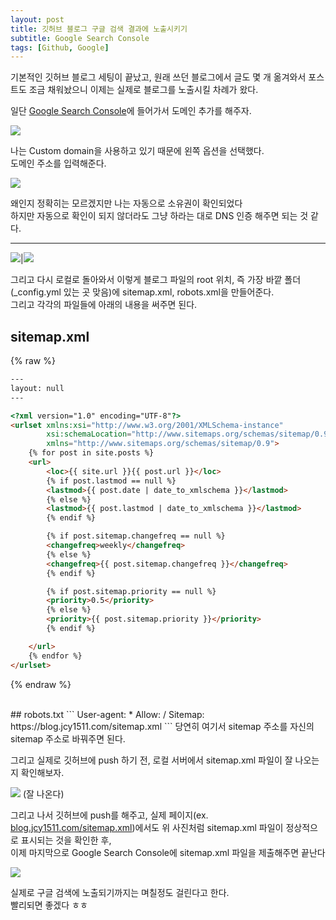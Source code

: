 ```yaml
---
layout: post
title: 깃허브 블로그 구글 검색 결과에 노출시키기
subtitle: Google Search Console
tags: [Github, Google]
---
```

기본적인 깃허브 블로그 세팅이 끝났고, 원래 쓰던 블로그에서 글도 몇 개 옮겨와서 포스트도 조금 채워놨으니 이제는 실제로 블로그를 노출시킬 차례가 왔다.

일단 [Google Search Console](https://search.google.com/search-console/about)에 들어가서 도메인 추가를 해주자.  

![](assets/../../assets/img/google-search-console-domain-inpu.png)  

나는 Custom domain을 사용하고 있기 때문에 왼쪽 옵션을 선택했다.  
도메인 주소를 입력해준다.

![](/assets/img/google-search-console-auto-checked.png)

왜인지 정확히는 모르겠지만 나는 자동으로 소유권이 확인되었다  
하지만 자동으로 확인이 되지 않더라도 그냥 하라는 대로 DNS 인증 해주면 되는 것 같다.

---

![](/assets/img/add-sitemap.png)|![](/assets/img/add-robots.png)

그리고 다시 로컬로 돌아와서 이렇게 블로그 파일의 root 위치, 즉 가장 바깥 폴더(_config.yml 있는 곳 맞음)에 sitemap.xml, robots.xml을 만들어준다.  
그리고 각각의 파일들에 아래의 내용을 써주면 된다.

## sitemap.xml  
{% raw %}
``` html
---
layout: null
---

<?xml version="1.0" encoding="UTF-8"?>
<urlset xmlns:xsi="http://www.w3.org/2001/XMLSchema-instance"
        xsi:schemaLocation="http://www.sitemaps.org/schemas/sitemap/0.9 http://www.sitemaps.org/schemas/sitemap/0.9/sitemap.xsd"
        xmlns="http://www.sitemaps.org/schemas/sitemap/0.9">
    {% for post in site.posts %}
    <url>
        <loc>{{ site.url }}{{ post.url }}</loc>
        {% if post.lastmod == null %}
        <lastmod>{{ post.date | date_to_xmlschema }}</lastmod>
        {% else %}
        <lastmod>{{ post.lastmod | date_to_xmlschema }}</lastmod>
        {% endif %}

        {% if post.sitemap.changefreq == null %}
        <changefreq>weekly</changefreq>
        {% else %}
        <changefreq>{{ post.sitemap.changefreq }}</changefreq>
        {% endif %}

        {% if post.sitemap.priority == null %}
        <priority>0.5</priority>
        {% else %}
        <priority>{{ post.sitemap.priority }}</priority>
        {% endif %}

    </url>
    {% endfor %}
</urlset>
```
{% endraw %}

<br/>
## robots.txt
```
 User-agent: *
 Allow: /
 Sitemap: https://blog.jcy1511.com/sitemap.xml
```
당연히 여기서 sitemap 주소를 자신의 sitemap 주소로 바꿔주면 된다.

그리고 실제로 깃허브에 push 하기 전, 로컬 서버에서 sitemap.xml 파일이 잘 나오는지 확인해보자.

![](/assets/img/localhost-sitemap.xml.png)
(잘 나온다)

그리고 나서 깃허브에 push를 해주고, 실제 페이지(ex. [blog.jcy1511.com/sitemap.xml](https://blog.jcy1511.com/sitemap.xml))에서도 위 사진처럼 sitemap.xml 파일이 정상적으로 표시되는 것을 확인한 후,    
이제 마지막으로 Google Search Console에 sitemap.xml 파일을 제출해주면 끝난다

![](/assets/img/sitemap-success.png)

실제로 구글 검색에 노출되기까지는 며칠정도 걸린다고 한다.  
빨리되면 좋겠다 ㅎㅎ


